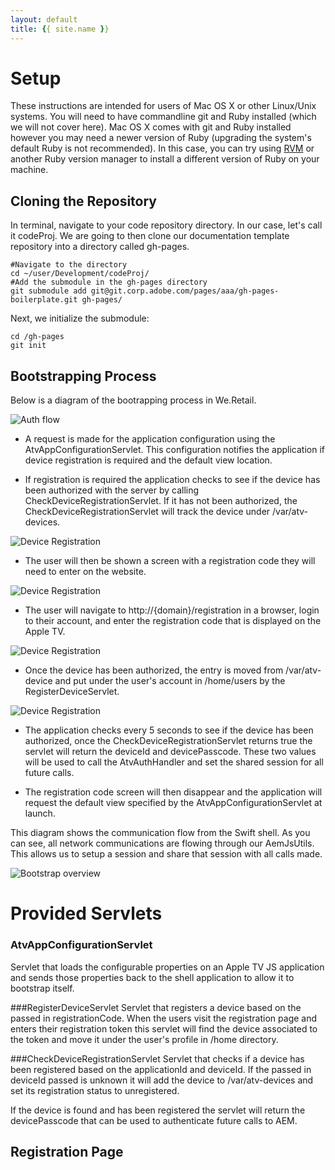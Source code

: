 ```yaml
---
layout: default
title: {{ site.name }}
---
```


# <a name="setup" class="anchor">Setup</a>
 
These instructions are intended for users of Mac OS X or other Linux/Unix systems. You will need to have commandline git and Ruby installed (which we will not cover here). Mac OS X comes with git and Ruby installed however you may need a newer version of Ruby (upgrading the system's default Ruby is not recommended). In this case, you can try using [RVM](https://rvm.io/rvm/install) or another Ruby version manager to install a different version of Ruby on your machine.

## <a name="" class="anchor">Cloning the Repository</a>
In terminal, navigate to your code repository directory. In our case, let's call it codeProj. We are going to then clone our documentation template repository into a directory called gh-pages.

```
#Navigate to the directory
cd ~/user/Development/codeProj/
#Add the submodule in the gh-pages directory
git submodule add git@git.corp.adobe.com/pages/aaa/gh-pages-boilerplate.git gh-pages/
```

Next, we initialize the submodule:

```
cd /gh-pages
git init
```

## <a name="bootstrapping" class="anchor">Bootstrapping Process</a>
Below is a diagram of the bootrapping process in We.Retail. 

![Auth flow]({{site.baseurl}}/images/AuthFlow.png)

* A request is made for the application configuration using the AtvAppConfigurationServlet. This configuration notifies the application if device registration is required and the default view location.

* If registration is required the application checks to see if the device has been authorized with the server by calling CheckDeviceRegistrationServlet. If it has not been authorized, the CheckDeviceRegistrationServlet will track the device under /var/atv-devices. 

![Device Registration]({{site.baseurl}}/images/atv-devices.png)

* The user will then be shown a screen with a registration code they will need to enter on the website.

![Device Registration]({{site.baseurl}}/images/registrationScreen.png)

* The user will navigate to http://{domain}/registration in a browser, login to their account, and enter the registration code that is displayed on the Apple TV.

![Device Registration]({{site.baseurl}}/images/registrationCodeEntry.png)

* Once the device has been authorized, the entry is moved from /var/atv-device and put under the user's account in /home/users by the RegisterDeviceServlet.

![Device Registration]({{site.baseurl}}/images/authorizedDevice.png)

* The application checks every 5 seconds to see if the device has been authorized, once the CheckDeviceRegistrationServlet returns true the servlet will return the deviceId and devicePasscode. These two values will be used to call the AtvAuthHandler and set the shared session for all future calls.

* The registration code screen will then disappear and the application will request the default view specified by the AtvAppConfigurationServlet at launch.

This diagram shows the communication flow from the Swift shell.  As you can see, all network communications are flowing through our AemJsUtils.  This allows us to setup a session and share that session with all calls made.

![Bootstrap overview]({{site.baseurl}}/images/bootstrapOverview.png)

# <a name="servlets" class="anchor">Provided Servlets</a>

### AtvAppConfigurationServlet
Servlet that loads the configurable properties on an Apple TV JS application and sends those properties back to the shell application to allow it to bootstrap itself.

###RegisterDeviceServlet
Servlet that registers a device based on the passed in registrationCode. When the users visit the registration page and enters their registration token this servlet will find the device associated to the token and move it under the user's profile in /home directory.

###CheckDeviceRegistrationServlet
Servlet that checks if a device has been registered based on the applicationId and deviceId. If the passed in deviceId passed is unknown it will add the device to /var/atv-devices and set its registration status to unregistered.

If the device is found and has been registered the servlet will return the devicePasscode that can be used to authenticate future calls to AEM.

## <a name="registrationPage" class="anchor">Registration Page</a>